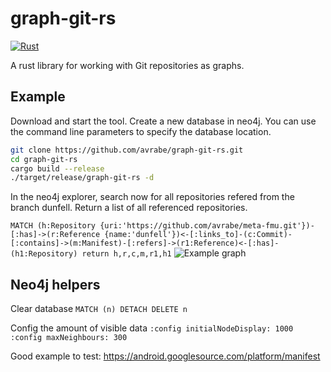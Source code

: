 # graph-git-rs

[![Rust](https://github.com/avrabe/graph-git-rs/actions/workflows/rust.yml/badge.svg)](https://github.com/avrabe/graph-git-rs/actions/workflows/rust.yml)

A rust library for working with Git repositories as graphs.

## Example

Download and start the tool. Create a new database in neo4j. You can use the command line parameters to specify the database location.

```sh
git clone https://github.com/avrabe/graph-git-rs.git
cd graph-git-rs
cargo build --release
./target/release/graph-git-rs -d
``````

In the neo4j explorer, search now for all repositories refered from the branch dunfell.
Return a list of all referenced repositories.

`MATCH (h:Repository {uri:'https://github.com/avrabe/meta-fmu.git'})-[:has]->(r:Reference {name:'dunfell'})<-[:links_to]-(c:Commit)-[:contains]->(m:Manifest)-[:refers]->(r1:Reference)<-[:has]-(h1:Repository) return h,r,c,m,r1,h1`
![Example graph](./graph.svg)

## Neo4j helpers

Clear database
`MATCH (n) DETACH DELETE n`

Config the amount of visible data
`:config initialNodeDisplay: 1000`
`:config maxNeighbours: 300`

Good example to test: <https://android.googlesource.com/platform/manifest>

